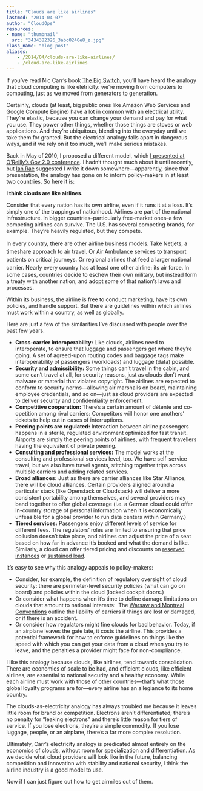 ```yaml
---
title: "Clouds are like airlines"
lastmod: "2014-04-07"
author: "CloudOps"
resources:
- name: "thumbnail"
  src: "3434382326_3abc0240e8_z.jpg"
class_name: "blog post"
aliases:
    - /2014/04/clouds-are-like-airlines/
    - /cloud-are-like-airlines
---
```


<p>If you’ve read Nic Carr’s book <a href="http://www.nicholascarr.com/?page_id=21" target="_blank">The Big Switch</a>, you’ll have heard the analogy that cloud computing is like eletricity: we’re moving from computers to computing, just as we moved from generators to generation.</p><p>Certainly, clouds (at least, big public ones like Amazon Web Services and Google Compute Engine) have a lot in common with an electrical utility. They’re elastic, because you can change your demand and pay for what you use. They power other things, whether those things are stoves or web applications. And they’re ubiquitous, blending into the everyday until we take them for granted. But the electrical analogy falls apart in dangerous ways, and if we rely on it too much, we’ll make serious mistakes.</p><p>Back in May of 2010, I proposed a different model, which <a href="http://www.ctovision.com/2010/05/live-from-the-gov-2-0-expo-cloud-101-with-alistair-croll/" target="_blank">I presented at O’Reilly’s Gov 2.0 conference</a>. I hadn’t thought much about it until recently, but <a href="http://www.twitter.com/ianrae" target="_blank">Ian Rae</a> suggested I write it down somewhere—apparently, since that presentation, the analogy has gone on to inform policy-makers in at least two countries. So here it is:</p><p style="text-align: center;"></p><p><strong>I think clouds are like airlines.</strong></p><p>Consider that every nation has its own airline, even if it runs it at a loss. It’s simply one of the trappings of nationhood. Airlines are part of the national infrastructure. In bigger countries–particularly free-market ones–a few competing airlines can survive. The U.S. has several competing brands, for example. They’re heavily regulated, but they compete.</p><p><span style="line-height: 1.5em;">In every country, there are other airline business models. Take Netjets, a timeshare approach to air travel. Or Air Ambulance services to transport patients on critical journeys. Or regional airlines that feed a larger national carrier.&nbsp;</span>Nearly every country has at least one other airline: its air force. In some cases, countries decide to eschew their own military, but instead form a treaty with another nation, and adopt some of that nation’s laws and processes.</p><p>Within its business, the airline is free to conduct marketing, have its own policies, and handle support. But there are guidelines within which airlines must work within a country, as well as globally.</p><p>Here are just a few of the similarities I’ve discussed with people over the past few years.</p><ul><li><strong>Cross-carrier interoperability:&nbsp;</strong>Like clouds, airlines need to interoperate, to ensure that luggage and passengers get where they’re going.&nbsp;A set of agreed-upon routing codes and baggage tags make interoperability of passengers (workloads) and luggage (data) possible.</li><li><strong>Security and admissibility:</strong>&nbsp;Some things can’t travel in the cabin, and some can’t travel at all, for security reasons, just as clouds don’t want malware or material that violates copyright. The airlines are expected to conform to security norms—allowing air marshalls on board, maintaining employee credentials, and so on—just as cloud providers are expected to deliver security and confidentiality enforcement.</li><li><strong>Competitive cooperation:&nbsp;</strong>There’s a certain amount of détente and co-opetition among rival carriers: Competitors will honor one anothers’ tickets to help out in cases of interruptions.</li><li><strong>Peering points are regulated:</strong> Interaction between airline passengers happens in a sterile, regulated environment optimized for fast transit. Airports are simply the peering points of airlines, with frequent travellers having the equivalent of private peering.</li><li><strong>Consulting and professional services:</strong> The model works at the consulting and professional services level, too. We have self-service travel, but we also have travel agents, stitching together trips across multiple carriers and adding related services.</li><li><strong>Broad alliances:</strong> Just as there are carrier alliances like Star Alliance, there will be cloud alliances. Certain providers aligned around a particular stack (like Openstack or Cloudstack) will deliver a more consistent portability among themselves, and several providers may band together to offer global coverage (i.e. a German cloud could offer in-country storage of personal information when it is economically unfeasible for a global provider to run data centers within Germany.)</li><li><strong>Tiered services:</strong> Passengers enjoy different levels of service for different fees. The regulators’ roles are limited to ensuring that price collusion doesn’t take place, and airlines can adjust the price of a seat based on how far in advance it’s booked and what the demand is like. Similarly, a cloud&nbsp;can offer tiered pricing and discounts on <a href="http://aws.amazon.com/ec2/purchasing-options/reserved-instances/" target="_blank">reserved instances</a> or <a href="http://googlecloudplatform.blogspot.ca/2014/04/introducing-sustained-use-discounts.html" target="_blank">sustained load</a>.</li></ul><p>It’s easy to see why this analogy appeals to policy-makers:</p><ul><li>Consider, for example, the definition of regulatory oversight of cloud security: there are perimeter-level security policies (what can go on board) and policies within the cloud (locked cockpit doors.)</li><li>Or consider what happens when it’s time to define damage limitations on clouds that amount to national interests:&nbsp;&nbsp;The&nbsp;<a href="http://www.rumberger.com/?t=11&amp;la=2128&amp;format=xml" target="_blank">Warsaw and Montreal Conventions</a>&nbsp;outline the liability of carriers if things are lost or damaged, or if there is an accident.</li><li>Or consider how regulators might fine clouds for bad behavior. Today, if an airplane leaves the gate late, it costs the airline. This provides a potential framework for how to enforce guidelines on things like the speed with which you can get your data from a cloud when you try to leave, and the penalties a provider might face for non-compliance.</li></ul><p>I like this analogy because clouds, like airlines, tend towards consolidation. There are economies of scale to be had, and efficient clouds, like efficient airlines, are essential to national security and a healthy economy. While each airline must work with those of other countries—that’s what those global loyalty programs are for—every airline has an allegiance to its home country.</p><p>The clouds-as-electricity analogy has always troubled me because it leaves little room for brand or competition. Electrons aren’t differentiated; there’s no penalty for “leaking electrons” and there’s little reason for tiers of service. If you lose electrons, they’re a simple commodity. If you lose luggage, people, or an airplane, there’s a far more complex resolution.</p><p>Ultimately, Carr’s electricity analogy is predicated almost entirely on the economics of clouds, without room for specialization and differentiation.&nbsp;As we decide what cloud providers will look like in the future, balancing competition and innovation with stability and national security, I think the airline industry is a good model to use.</p><p>Now if I can just figure out how to get airmiles out of them.</p>